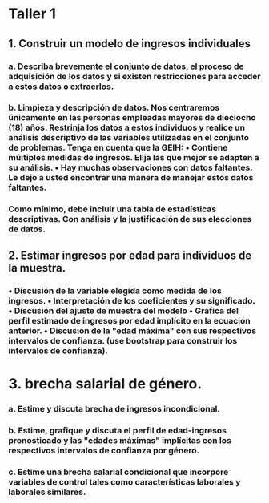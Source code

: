 # Taller 1

## 1. Construir un modelo de ingresos individuales 

### a. Describa brevemente el conjunto de datos, el proceso de adquisición de los datos y si existen restricciones para acceder a estos datos o extraerlos.


### b. Limpieza y descripción de datos. Nos centraremos únicamente en las personas empleadas mayores de dieciocho (18) años. Restrinja los datos a estos individuos y realice un análisis descriptivo de las variables utilizadas en el conjunto de problemas. Tenga en cuenta que la GEIH: • Contiene múltiples medidas de ingresos. Elija las que mejor se adapten a su análisis. • Hay muchas observaciones con datos faltantes. Le dejo a usted encontrar una manera de manejar estos datos faltantes.
### Como mínimo, debe incluir una tabla de estadísticas descriptivas. Con análisis y la justificación de sus elecciones de datos.


## 2. Estimar ingresos por edad para individuos de la muestra. 
 
### • Discusión de la variable elegida como medida de los ingresos. • Interpretación de los coeficientes y su significado. • Discusión del ajuste de muestra del modelo • Gráfica del perfil estimado de ingresos por edad implícito en la ecuación anterior. • Discusión de la "edad máxima" con sus respectivos intervalos de confianza. (use bootstrap para construir los intervalos de confianza).



# 3. brecha salarial de género.

### a. Estime y discuta brecha de ingresos incondicional.

### b. Estime, grafique y discuta el perfil de edad-ingresos pronosticado y las "edades máximas" implícitas con los respectivos intervalos de confianza por género.

### c. Estime una brecha salarial condicional que incorpore variables de control tales como características laborales y laborales similares.



